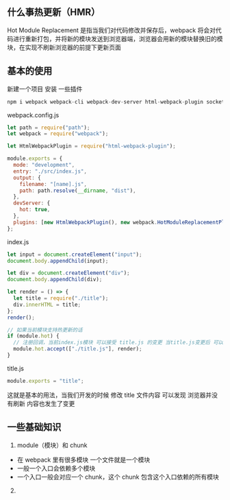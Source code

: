 ## 什么事热更新（HMR）

Hot Module Replacement 是指当我们对代码修改并保存后，webpack 将会对代码进行重新打包，并将新的模块发送到浏览器端，浏览器会用新的模块替换旧的模块，在实现不刷新浏览器的前提下更新页面

## 基本的使用

新建一个项目 安装 一些插件

```js
npm i webpack webpack-cli webpack-dev-server html-webpack-plugin socket.io --save-dev
```

webpack.config.js

```js
let path = require("path");
let webpack = require("webpack");

let HtmlWebpackPlugin = require("html-webpack-plugin");

module.exports = {
  mode: "development",
  entry: "./src/index.js",
  output: {
    filename: "[name].js",
    path: path.resolve(__dirname, "dist"),
  },
  devServer: {
    hot: true,
  },
  plugins: [new HtmlWebpackPlugin(), new webpack.HotModuleReplacementPlugin()],
};
```

index.js

```js
let input = document.createElement("input");
document.body.appendChild(input);

let div = document.createElement("div");
document.body.appendChild(div);

let render = () => {
  let title = require("./title");
  div.innerHTML = title;
};
render();

// 如果当前模块支持热更新的话
if (module.hot) {
  // 注册回调，当前index.js模块 可以接受 title.js 的变更 当title.js变更后 可以重新调用render方法
  module.hot.accept(["./title.js"], render);
}
```

title.js

```js
module.exports = "title";
```

这就是基本的用法，当我们开发的时候 修改 title 文件内容 可以发现 浏览器并没有刷新 内容也发生了变更

## 一些基础知识

1. module（模块）和 chunk

- 在 webpack 里有很多模块 一个文件就是一个模块
- 一般一个入口会依赖多个模块
- 一个入口一般会对应一个 chunk，这个 chunk 包含这个入口依赖的所有模块

2.
